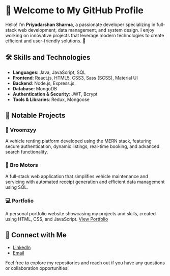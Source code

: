 # 👋 Welcome to My GitHub Profile

Hello! I’m **Priyadarshan Sharma**, a passionate developer specializing in full-stack web development, data management, and system design. I enjoy working on innovative projects that leverage modern technologies to create efficient and user-friendly solutions. 🚀

## 🛠️ Skills and Technologies

- **Languages**: Java, JavaScript, SQL
- **Frontend**: React.js, HTML5, CSS3, Sass (SCSS), Material UI
- **Backend**: Node.js, Express.js
- **Database**: MongoDB
- **Authentication & Security**: JWT, Bcrypt
- **Tools & Libraries**: Redux, Mongoose

## 🌟 Notable Projects

### 🚗 Vroomzyy
A vehicle renting platform developed using the MERN stack, featuring secure authentication, dynamic listings, real-time booking, and advanced search functionality.

### 🔧 Bro Motors
A full-stack web application that simplifies vehicle maintenance and servicing with automated receipt generation and efficient data management using SQL.

### 💻 Portfolio
A personal portfolio website showcasing my projects and skills, created using HTML, CSS, and JavaScript. [View Portfolio](https://iampd-23.github.io/Portfolio-Project/)

## 🤝 Connect with Me

- [LinkedIn](https://www.linkedin.com/in/priyadarshan-sharma-108934231)
- [Email](mailto:priyadarshansharma23@gmail.com)

Feel free to explore my repositories and reach out if you have any questions or collaboration opportunities!
